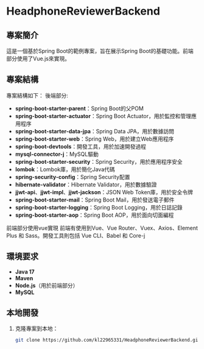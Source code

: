 # HeadphoneReviewerBackend

## 專案簡介

這是一個基於Spring Boot的範例專案，旨在展示Spring Boot的基礎功能。前端部分使用了Vue.js來實現。

## 專案結構

專案結構如下：
後端部分:
- **spring-boot-starter-parent**：Spring Boot的父POM
- **spring-boot-starter-actuator**：Spring Boot Actuator，用於監控和管理應用程序
- **spring-boot-starter-data-jpa**：Spring Data JPA，用於數據訪問
- **spring-boot-starter-web**：Spring Web，用於建立Web應用程序
- **spring-boot-devtools**：開發工具，用於加速開發過程
- **mysql-connector-j**：MySQL驅動
- **spring-boot-starter-security**：Spring Security，用於應用程序安全
- **lombok**：Lombok庫，用於簡化Java代碼
- **spring-security-config**：Spring Security配置
- **hibernate-validator**：Hibernate Validator，用於數據驗證
- **jjwt-api**、**jjwt-impl**、**jjwt-jackson**：JSON Web Token庫，用於安全令牌
- **spring-boot-starter-mail**：Spring Boot Mail，用於發送電子郵件
- **spring-boot-starter-logging**：Spring Boot Logging，用於日誌記錄
- **spring-boot-starter-aop**：Spring Boot AOP，用於面向切面編程

前端部分使用vue實現
前端有使用到Vue、Vue Router、Vuex、Axios、Element Plus 和 Sass。開發工具則包括 Vue CLI、Babel 和 Core-j
## 環境要求

- **Java 17**
- **Maven**
- **Node.js**（用於前端部分）
- **MySQL**

## 本地開發

1. 克隆專案到本地：

   ```sh
   git clone https://github.com/kl22965331/HeadphoneReviewerBackend.git
